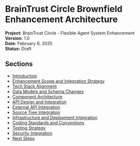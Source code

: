 # BrainTrust Circle Brownfield Enhancement Architecture

**Project:** BrainTrust Circle - Flexible Agent System Enhancement  
**Version:** 1.0  
**Date:** February 8, 2025  
**Status:** Draft  

## Sections

- [Introduction](./introduction.md)
- [Enhancement Scope and Integration Strategy](./enhancement-scope-and-integration-strategy.md)
- [Tech Stack Alignment](./tech-stack-alignment.md)
- [Data Models and Schema Changes](./data-models-and-schema-changes.md)
- [Component Architecture](./component-architecture.md)
- [API Design and Integration](./api-design-and-integration.md)
- [External API Integration](./external-api-integration.md)
- [Source Tree Integration](./source-tree-integration.md)
- [Infrastructure and Deployment Integration](./infrastructure-and-deployment-integration.md)
- [Coding Standards and Conventions](./coding-standards-and-conventions.md)
- [Testing Strategy](./testing-strategy.md)
- [Security Integration](./security-integration.md)
- [Next Steps](./next-steps.md)